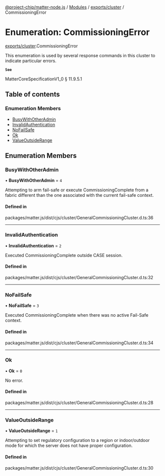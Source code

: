 [@project-chip/matter-node.js](../README.md) / [Modules](../modules.md) / [exports/cluster](../modules/exports_cluster.md) / CommissioningError

# Enumeration: CommissioningError

[exports/cluster](../modules/exports_cluster.md).CommissioningError

This enumeration is used by several response commands in this cluster to indicate particular errors.

**`See`**

MatterCoreSpecificationV1_0 § 11.9.5.1

## Table of contents

### Enumeration Members

- [BusyWithOtherAdmin](exports_cluster.CommissioningError.md#busywithotheradmin)
- [InvalidAuthentication](exports_cluster.CommissioningError.md#invalidauthentication)
- [NoFailSafe](exports_cluster.CommissioningError.md#nofailsafe)
- [Ok](exports_cluster.CommissioningError.md#ok)
- [ValueOutsideRange](exports_cluster.CommissioningError.md#valueoutsiderange)

## Enumeration Members

### BusyWithOtherAdmin

• **BusyWithOtherAdmin** = ``4``

Attempting to arm fail-safe or execute CommissioningComplete from a fabric different than the one associated with the current fail-safe context.

#### Defined in

packages/matter.js/dist/cjs/cluster/GeneralCommissioningCluster.d.ts:36

___

### InvalidAuthentication

• **InvalidAuthentication** = ``2``

Executed CommissioningComplete outside CASE session.

#### Defined in

packages/matter.js/dist/cjs/cluster/GeneralCommissioningCluster.d.ts:32

___

### NoFailSafe

• **NoFailSafe** = ``3``

Executed CommissioningComplete when there was no active Fail-Safe context.

#### Defined in

packages/matter.js/dist/cjs/cluster/GeneralCommissioningCluster.d.ts:34

___

### Ok

• **Ok** = ``0``

No error.

#### Defined in

packages/matter.js/dist/cjs/cluster/GeneralCommissioningCluster.d.ts:28

___

### ValueOutsideRange

• **ValueOutsideRange** = ``1``

Attempting to set regulatory configuration to a region or indoor/outdoor mode for which the server does not have proper configuration.

#### Defined in

packages/matter.js/dist/cjs/cluster/GeneralCommissioningCluster.d.ts:30
